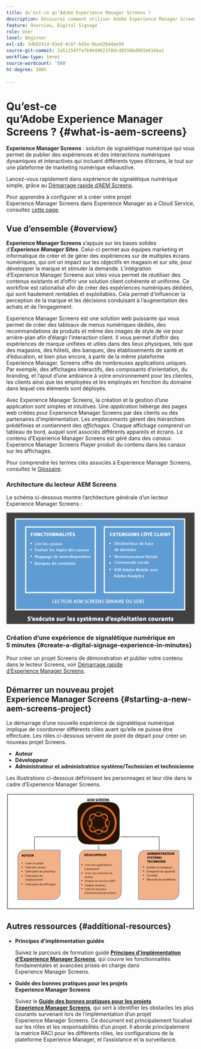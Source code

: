 ```yaml
---
title: Qu’est-ce qu’Adobe Experience Manager Screens ?
description: Découvrez comment utiliser Adobe Experience Manager Screens, une solution de signalétique numérique qui vous permet de publier des expériences digitales dynamiques et interactives, ainsi que des interactions avec différents types d’écrans, le tout sur une plateforme de marketing numérique exhaustive.
feature: Overview, Digital Signage
role: User
level: Beginner
exl-id: 3db8241d-03ed-4c87-bd3e-0ead2b44ae50
source-git-commit: 2a51258ffe7b969962378dcd0558bd001b616ba1
workflow-type: tm+mt
source-wordcount: '560'
ht-degree: 100%

---
```


# Qu’est-ce qu’Adobe Experience Manager Screens ? {#what-is-aem-screens}

**Experience Manager Screens** : solution de signalétique numérique qui vous permet de publier des expériences et des interactions numériques dynamiques et interactives qui incluent différents types d’écrans, le tout sur une plateforme de marketing numérique exhaustive.

Lancez-vous rapidement dans expérience de signalétique numérique simple, grâce au [Démarrage rapide d’AEM Screens](kickstart-for-aem-screens.md).

Pour apprendre à configurer et à créer votre projet Experience Manager Screens dans Experience Manager as a Cloud Service, consultez [cette page](https://experienceleague.adobe.com/fr/docs/experience-manager-screens/using/about-guide).

## Vue d’ensemble {#overview}

**Experience Manager Screens** s’appuie sur les bases solides d’***Experience Manager Sites***. Celui-ci permet aux équipes marketing et informatique de créer et de gérer des expériences sur de multiples écrans numériques, qui ont un impact sur les objectifs en magasin et sur site, pour développer la marque et stimuler la demande. L’intégration d’Experience Manager Screens aux sites vous permet de réutiliser des contenus existants et d’offrir une solution client cohérente et uniforme. Ce workflow est rationalisé afin de créer des expériences numériques dédiées, qui sont hautement rentables et exploitables. Cela permet d’influencer la perception de la marque et les décisions conduisant à l’augmentation des achats et de l’engagement.

Experience Manager Screens est une solution web puissante qui vous permet de créer des tableaux de menus numériques dédiés, des recommandations de produits et même des images de style de vie pour arrière-plan afin d’élargir l’interaction client. Il vous permet d’offrir des expériences de marque unifiées et utiles dans des lieux physiques, tels que des magasins, des hôtels, des banques, des établissements de santé et d’éducation, et bien plus encore, à partir de la même plateforme Experience Manager. Screens offre de nombreuses applications uniques. Par exemple, des affichages interactifs, des composants d’orientation, du branding, et l’ajout d’une ambiance à votre environnement pour les clientes, les clients ainsi que les employées et les employés en fonction du domaine dans lequel ces éléments sont déployés.

Avec Experience Manager Screens, la création et la gestion d’une application sont simples et intuitives. Une *application* héberge des pages web créées pour Experience Manager Screens par des clients ou des partenaires d’implémentation. Les *emplacements* gèrent des hiérarchies prédéfinies et contiennent des *affichages*. Chaque affichage comprend un tableau de bord, auquel sont associés différents appareils et écrans. Le contenu d’Experience Manager Screens est géré dans des *canaux*. Experience Manager Screens Player produit du contenu dans les canaux sur les affichages.

Pour comprendre les termes clés associés à Experience Manager Screens, consultez le [Glossaire](screens-glossary.md).

### Architecture du lecteur AEM Screens

Le schéma ci-dessous montre l’architecture générale d’un lecteur Experience Manager Screens :

![chlimage_1-29](assets/chlimage_1-29.png)

### Création d’une expérience de signalétique numérique en 5 minutes {#create-a-digital-signage-experience-in-minutes}

Pour créer un projet Screens de démonstration et publier votre contenu dans le lecteur Screens, voir [Démarrage rapide d’Experience Manager Screens](kickstart-for-aem-screens.md).

## Démarrer un nouveau projet Experience Manager Screens {#starting-a-new-aem-screens-project}

Le démarrage d’une nouvelle expérience de signalétique numérique implique de coordonner différents rôles avant qu’elle ne puisse être effectuée. Les rôles ci-dessous servent de point de départ pour créer un nouveau projet Screens.

* **Auteur**
* **Développeur**
* **Administrateur et administratrice système/Technicien et technicienne**

Les illustrations ci-dessous définissent les personnages et leur rôle dans le cadre d’Experience Manager Screens.

![chlimage_1-30](assets/chlimage_1-30.png)


## Autres ressources {#additional-resources}

* **Principes d’implémentation guidée**

  Suivez le parcours de formation guidé **[Principes d’implémentation d’Experience Manager Screens](https://experienceleague.adobe.com/fr?launch=AEM-7a&amp;lang=fr)**, qui couvre les fonctionnalités fondamentales et avancées prises en charge dans Experience Manager Screens.

* **Guide des bonnes pratiques pour les projets Experience Manager Screens**

  Suivez le **[Guide des bonnes pratiques pour les projets Experience Manager Screens](/help/using/about-guide.md)**, qui sert à identifier les obstacles les plus courants survenant lors de l’implémentation d’un projet Experience Manager Screens. Ce document est principalement focalisé sur les rôles et les responsabilités d’un projet. Il aborde principalement la matrice RACI pour les différents rôles, les configurations de la plateforme Experience Manager, et l’assistance et la surveillance.

<!-- DEAD LINK * **New Adobe Customer Support Experience**

   Follow **[Customer One for Enterprise Help](https://docs.adobe.com/content/help/en/customer-one/using/home.htmlhome.html#)** to learn more about Admin Console Support tickets. -->
